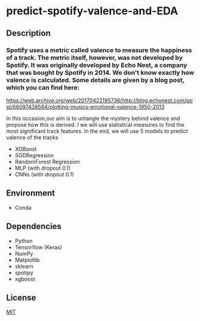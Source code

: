 # predict-spotify-valence-and-EDA

## Description
### Spotify uses a metric called valence to measure the happiness of a track. The metric itself, however, was not developed by Spotify. It was originally developed by Echo Nest, a company that was bought by Spotify in 2014. We don't know exactly how valence is calculated. Some details are given by a blog post, which you can find here:

https://web.archive.org/web/20170422195736/http://blog.echonest.com/post/66097438564/plotting-musics-emotional-valence-1950-2013

In this occasion,our aim is to untangle the mystery behind valence and propose how this is derived. I we will use statistical measures to find the most significant track features.
In the end, we will use 5 models to predict valence of the tracks
* XGBoost
* SGDRegression
* RandomForest Regression
* MLP (with dropout 0.1)
* CNNs (with dropout 0.1)


## Environment
* Conda

## Dependencies
* Python
* Tensorflow (Keras)
* NumPy
* Matplotlib
* sklearn
* spotipy
* xgboost

## License
[MIT](https://github.com/zaaachos/predict-spotify-valence-and-EDA/blob/main/LICENSE)
